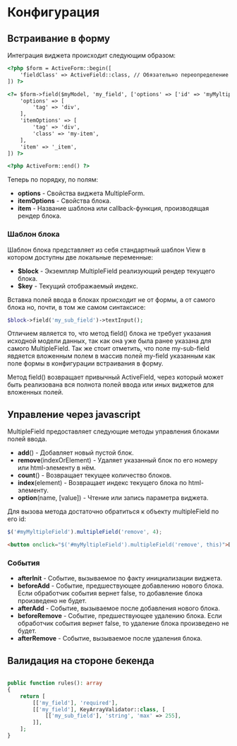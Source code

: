 # Конфигурация

## Встраивание в форму

Интеграция виджета происходит следующим образом:

```html
<?php $form = ActiveForm::begin([
    'fieldClass' => ActiveField::class, // Обязательно переопределение класса поля, так как стандартный класс не умеет работать с ошибками во вложенных сущностях 
]) ?>

<?= $form->field($myModel, 'my_field', ['options' => ['id' => 'myMyltipleField']])->widget(MultipleField::class, [
    'options' => [
        'tag' => 'div',
    ],
    'itemOptions' => [
        'tag' => 'div',
        'class' => 'my-item',
    ],
    'item' => '_item',
]) ?>

<?php ActiveForm::end() ?>
```

Теперь по порядку, по полям:

* **options** - Свойства виджета MultipleForm.
* **itemOptions** - Свойства блока.
* **item** - Название шаблона или callback-функция, производящая рендер блока.

### Шаблон блока

Шаблон блока представляет из себя стандартный шаблон View в котором доступны две локальные переменные:

* **$block** - Экземпляр MultipleField реализующий рендер текущего блока.
* **$key** - Текущий отображаемый индекс.

Вставка полей ввода в блоках происходит не от формы, а от самого блока но, почти, в том же самом синтаксисе:

```php
$block->field('my_sub_field')->textInput();
```

Отличием является то, что метод field() блока не требует указания исходной модели данных, так как она уже была ранее указана для самого
MultipleField. Так же стоит отметить, что поле my-sub-field явдяется вложенным полем в массив полей my-field указанным
как поле формы в конфигурации встраивания в форму.

Метод field() возвращает привычный ActiveField, через который может быть реализована вся полнота полей ввода или иных
виджетов для вложенных полей.

## Управление через javascript

MultipleField предоставляет следующие методы управления блоками полей ввода.

* **add**() - Добавляет новый пустой блок.
* **remove**(indexOrElement) - Удаляет указанный блок по его номеру или html-элементу в нём.
* **count**() - Возвращает текущее количество блоков.
* **index**(element) - Возвращает индекс текущего блока по html-элементу.
* **option**(name, [value]) - Чтение или запись параметра виджета.

Для вызова метода достаточно обратиться к объекту multipleField по его id:

```javascript
$('#myMyltipleField').multipleField('remove', 4);
```

```html
<button onclick="$('#myMyltipleField').multipleField('remove', this)">Delete</button>
```

### События

* **afterInit** - Событие, вызываемое по факту инициализации виджета.
* **beforeAdd** - Событие, предшествующее добавлению нового блока. Если обработчик события вернет false, то добавление
блока произведено не будет.
* **afterAdd** - Событие, вызываемое после добавления нового блока.
* **beforeRemove** - Событие, предшествующее удалению блока. Если обработчик события вернет false, то удаление блока
произведено не будет.
* **afterRemove** - Событие, вызываемое после удаления блока.

## Валидация на стороне бекенда

```php

public function rules(): array
{
    return [
        [['my_field'], 'required'],
        [['my_field'], KeyArrayValidator::class, [
            [['my_sub_field'], 'string', 'max' => 255],        
        ]],
    ];
}

```
